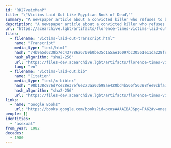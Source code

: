 ```yaml
---
id: "RD27vaixManP"
title: "\"Victims Laid Out Like Egyptian Book of Dead\""
summary: "A newspaper article about a convicted killer who refuses to be labeled as asexual"
description: "A newspaper article about a convicted killer who refuses to have a psychologist defend him in court because he would be labelled by the psychologist as asexual (CW: homophobia, mentions of violence against children)"
url: "https://acearchive.lgbt/artifacts/florence-times-victims-laid-out"
files:
  - filename: "victims-laid-out-transcript.html"
    name: "Transcript"
    media_type: "text/html"
    hash: "74b9a5d6238b7ec437786a6709b0be35c1a5ae16097bc30561e11da228feee4a"
    hash_algorithm: "sha2-256"
    url: "https://files-dev.acearchive.lgbt/artifacts/florence-times-victims-laid-out/victims-laid-out-transcript.html"
    lang: "en"
  - filename: "victims-laid-out.bib"
    name: "Citation"
    media_type: "text/x-bibtex"
    hash: "98b138c876d7ce28e37ef6e273aa03b98ae420bd4b566f56398fee9cbfa768ca"
    hash_algorithm: "sha2-256"
    url: "https://files-dev.acearchive.lgbt/artifacts/florence-times-victims-laid-out/victims-laid-out.bib"
links:
  - name: "Google Books"
    url: "https://books.google.com/books?id=pxosAAAAIBAJ&pg=PA62#v=onepage&q&f=false"
people: []
identities:
  - "asexual"
from_year: 1982
decades:
  - 1980
---
```


